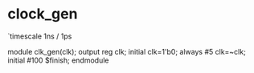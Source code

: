 # clock_gen

`timescale 1ns / 1ps

module clk_gen(clk);
output reg clk;
initial 
clk=1'b0;
always
#5 clk=~clk;
initial
#100 $finish;
endmodule

